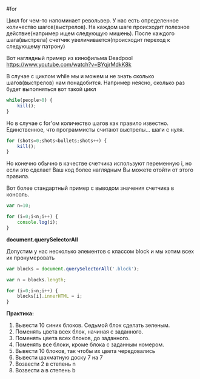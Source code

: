 #for

Цикл for чем-то напоминает револьвер. У нас есть определенное количество шагов(выстрелов). На каждом шаге происходит полезное действие(например ищем следующую мишень). После каждого шага(выстрела) счетчик увеличивается(происходит переход к следующему патрону)

Вот наглядный пример из кинофильма Deadpool
https://www.youtube.com/watch?v=BYqjrMdkK8k

В случае с циклом while мы и можем и не знать сколько шагов(выстрелов) нам понадобится. Например неясно, сколько раз будет выполняться вот такой цикл

```js
while(people>0) {
    kill();
}
```
Но в случае с for'ом количество шагов как правило известно. Единственное, что программисты считают выстрелы... шаги с нуля.

```js
for (shots=0;shots<bullets;shots++) {
    kill();
}
```

Но конечно обычно в качестве счетчика используют переменную i, но если это сделает Ваш код более наглядным Вы можете отойти от этого правила.

Вот более стандартный пример с выводом значения счетчика в консоль.

```js
var n=10;

for (i=0;i<n;i++) {
    console.log(i);
}
```

**document.querySelectorAll**

Допустим у нас несколько элементов с классом block и мы хотим всех их пронумеровать

```js
var blocks = document.querySelectorAll('.block');

var n = blocks.length;

for (i=0;i<n;i++) {
    blocks[i].innerHTML = i;
}

```



**Практика:**

1. Вывести 10 синих блоков. Седьмой блок сделать зеленым.
2. Поменять цвета всех блок, начиная с заданного.
3. Поменять цвета всех блоков, до заданного.
4. Поменять все блоки, кроме блока с заданным номером.
5. Вывести 10 блоков, так чтобы их цвета чередовались
6. Вывести шахматную доску 7 на 7
7. Возвести 2 в степень n
5. Возвести a в степень b

